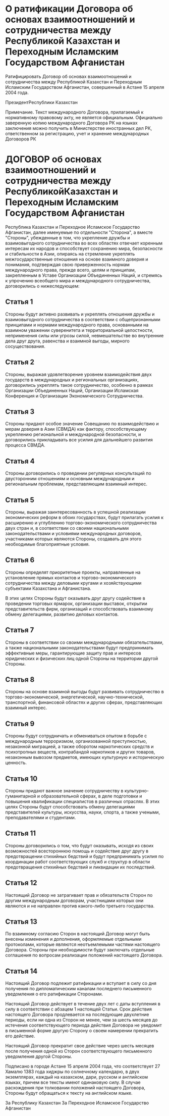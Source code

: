 # О ратификации Договора об основах взаимоотношений и сотрудничества между Республикой Казахстан и Переходным Исламским Государством Афганистан

Ратифицировать Договор об основах взаимоотношений и сотрудничества между Республикой Казахстан и Переходным Исламским Государством Афганистан, совершенный в Астане 15 апреля 2004 года.

ПрезидентРеспублики Казахстан

Примечание. Текст международного Договора, прилагаемый к нормативному правовому акту, не является официальным. Официально заверенную копию международного Договора РК на языках заключения можно получить в Министерстве иностранных дел РК, ответственном за регистрацию, учет и хранение международных Договоров РК

# ДОГОВОР об основах взаимоотношений и сотрудничества между РеспубликойКазахстан и Переходным Исламским Государством Афганистан

Республика Казахстан и Переходное Исламское Государство Афганистан, далее именуемые по отдельности "Сторона", а вместе "Стороны", убежденные в том, что укрепление дружбы и взаимовыгодного сотрудничества во всех областях отвечает коренным интересам их народов и способствует сохранению мира, безопасности и стабильности в Азии, опираясь на стремление укреплять межгосударственные отношения на основе взаимного доверия и понимания, подтверждая свою приверженность нормам международного права, прежде всего, целям и принципам, закрепленным в Уставе Организации Объединенных Наций, и стремясь к упрочению всеобщего мира и международного сотрудничества, договорились о нижеследующем:

## Статья 1

Стороны будут активно развивать и укреплять отношения дружбы и взаимовыгодного сотрудничества в соответствии с общепризнанными принципами и нормами международного права, основанными на взаимном уважении суверенитета и территориальной целостности, неприменения силы или угрозы силой, невмешательстве во внутренние дела друг друга, равенства и взаимной выгоды, мирного сосуществования.

## Статья 2

Стороны, выражая удовлетворение уровнем взаимодействия двух государств в международных и региональных организациях, договорились укреплять такое сотрудничество, особенно в рамках Организации Объединенных Наций, Организации Исламская Конференция и Организации Экономического Сотрудничества.

## Статья 3

Стороны придают особое значение Совещанию по взаимодействию и мерам доверия в Азии (СВМДА) как фактору, способствующему укреплению региональной и международной безопасности, и договорились прикладывать все усилия для дальнейшего развития процесса СВМДА.

## Статья 4

Стороны договорились о проведении регулярных консультаций по двусторонним отношениям и основным международным и региональным проблемам, представляющим взаимный интерес.

## Статья 5

Стороны, выражая заинтересованность в успешной реализации экономических реформ в обоих государствах, будут прилагать усилия к расширению и углублению торгово-экономического сотрудничества двух стран и, в соответствии со своими национальными законодательствами и условиями международных договоров, участниками которых являются Стороны, создавать для этого необходимые благоприятные условия.

## Статья 6

Стороны определят приоритетные проекты, направленные на установление прямых контактов и торгово-экономического сотрудничества между деловыми кругами и хозяйствующими субъектами Казахстана и Афганистана.

В этих целях Стороны будут оказывать друг другу содействие в проведении торговых ярмарок, организации выставок, открытии представительств фирм, организаций и способствовать взаимному обмену делегациями, развитию деловых контактов.

## Статья 7

Стороны в соответствии со своими международными обязательствами, а также национальными законодательствами будут предпринимать эффективные меры, гарантирующие защиту прав и интересов юридических и физических лиц одной Стороны на территории другой Стороны.

## Статья 8

Стороны на основе взаимной выгоды будут развивать сотрудничество в торгово-экономической, энергетической, научно-технической, транспортной, финансовой областях и других сферах, представляющих взаимный интерес.

## Статья 9

Стороны будут сотрудничать и обмениваться опытом в борьбе с международным терроризмом, организованной преступностью, незаконной миграцией, а также оборотом наркотических средств и психотропных веществ, контрабандой наркотиков и других товаров, незаконным вывозом предметов, имеющих культурную и историческую ценность.

## Статья 10

Стороны придают важное значение сотрудничеству в культурно-гуманитарной и образовательной сферах, в деле подготовки и повышения квалификации специалистов в различных отраслях. В этих целях Стороны будут способствовать обмену делегациями представителей культуры, искусства, науки, спорта, а также учеными, преподавателями и студентами.

## Статья 11

Стороны договорились о том, что будут оказывать, исходя из своих возможностей всестороннюю помощь и содействие друг другу в предотвращении стихийных бедствий и будут предпринимать усилия по координации работ соответствующих служб и структур в области предотвращения стихийных бедствий и ликвидации их последствий.

## Статья 12

Настоящий Договор не затрагивает прав и обязательств Сторон по другим международным договорам, участницами которых они являются и не направлен против какого-либо третьего государства.

## Статья 13

По взаимному согласию Сторон в настоящий Договор могут быть внесены изменения и дополнения, оформляемые отдельными протоколами, которые являются неотъемлемыми частями настоящего Договора. Стороны при необходимости будут заключать отдельные соглашения по вопросам реализации положений настоящего Договора.

## Статья 14

Настоящий Договор подлежит ратификации и вступает в силу со дня получения по дипломатическим каналам последнего письменного уведомления о его ратификации Сторонами.

Настоящий Договор действует в течение двух лет с даты вступления в силу в соответствии с абзацем 1 настоящей Статьи. Срок действия настоящего Договора продлевается на последующие двухлетние периоды, если ни одна из Сторон не менее, чем за шесть месяцев до истечения соответствующего периода действия Договора не уведомит в письменной форме другую Сторону о своем намерении прекратить его действие.

Настоящий Договор прекратит свое действие через шесть месяцев после получения одной из Сторон соответствующего письменного уведомления другой Стороны.

Подписано в городе Астане 15 апреля 2004 года, что соответствует 27 Хамалю 1383 года хиджры по солнечному календарю, в двух экземплярах, каждый на казахском, дари, русском и английском языках, причем все тексты имеют одинаковую силу. В случае расхождения при толковании положений настоящего Договора, Стороны будут обращаться к тексту на английском языке.

За Республику Казахстан              За Переходное Исламское                                     Государство Афганистан

